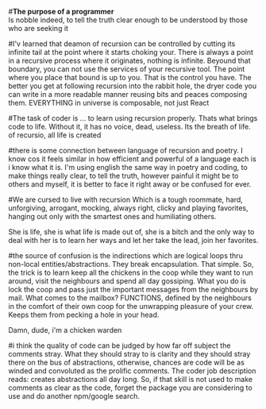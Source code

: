 #<strong>The purpose of a programmer</strong><br>
Is nobble indeed, to tell the truth clear enough to be understood by those who are seeking it

#I'v learned that deamon of recursion can be controlled 
by cutting its infinite tail at the point where it starts choking your. There is always a point in a recursive process where it originates, nothing is infinite. Beyound that boundary, you can not use the services of your recursive tool. The point where you place that bound is up to you. That is the control you have. The better you get at following recursion into the rabbit hole, the dryer code you can write in a more readable manner reusing bits and peaces composing them. EVERYTHING in universe is composable, not just React

#The task of coder is ...
to learn using recursion properly. Thats what brings code to life. Without it, it has no voice, dead, useless. Its the breath of life. of recursio, all life is created

#there is some connection between language of recursion and poetry. 
I know cos it feels similar in how efficient and powerful of a language each is
i know what it is. I'm using english the same way in poetry and coding, to make things really clear, to tell the truth, however painful it might be to others and myself, it is better to face it right away or be confused for ever.

#We are cursed to live with recursion
Which is a tough roommate, hard, unforgiving, arrogant, mocking, always right, clicky and playing favorites, hanging out only with the smartest ones and humiliating others. 

She is life, she is what life is made out of, she is a bitch and the only way to deal with her is to learn her ways and let her take the lead, join her favorites.

#the source of confusion is the indirections 
which are logical loops thru non-local entities/abstractions. They break encapsulation. That simple. So, the trick is to learn keep all the chickens in the coop while they want to run around, visit the neighbours and spend all day gossiping. What you do is lock the coop and pass just the important messages from the neighbours by mail. What comes to the mailbox? FUNCTIONS, defined by the neighbours in the comfort of their own coop for the unwrapping pleasure of your crew. Keeps them from pecking a hole in your head.

Damn, dude, i'm a chicken warden

#i think the quality of code can be judged by how far off subject the comments stray. 
What they should stray to is clarity and they should stray there on the bus of abstractions, otherwise, chances are code will be as winded and convoluted as the prolific comments.
The coder job description reads: creates abstractions all day long. So, if that skill is not used to make comments as clear as the code, forget the package you are considering to use and do another npm/google search.
